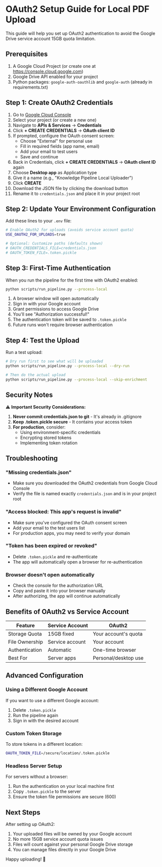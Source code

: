 # OAuth2 Setup Guide for Local PDF Upload

This guide will help you set up OAuth2 authentication to avoid the Google Drive service account 15GB quota limitation.

## Prerequisites

1. A Google Cloud Project (or create one at https://console.cloud.google.com)
2. Google Drive API enabled for your project
3. Python packages: `google-auth-oauthlib` and `google-auth` (already in requirements.txt)

## Step 1: Create OAuth2 Credentials

1. Go to [Google Cloud Console](https://console.cloud.google.com)
2. Select your project (or create a new one)
3. Navigate to **APIs & Services** → **Credentials**
4. Click **+ CREATE CREDENTIALS** → **OAuth client ID**
5. If prompted, configure the OAuth consent screen:
   - Choose "External" for personal use
   - Fill in required fields (app name, email)
   - Add your email to test users
   - Save and continue
6. Back in Credentials, click **+ CREATE CREDENTIALS** → **OAuth client ID** again
7. Choose **Desktop app** as Application type
8. Give it a name (e.g., "Knowledge Pipeline Local Uploader")
9. Click **CREATE**
10. Download the JSON file by clicking the download button
11. Rename it to `credentials.json` and place it in your project root

## Step 2: Update Your Environment Configuration

Add these lines to your `.env` file:

```bash
# Enable OAuth2 for uploads (avoids service account quota)
USE_OAUTH2_FOR_UPLOADS=true

# Optional: Customize paths (defaults shown)
# OAUTH_CREDENTIALS_FILE=credentials.json
# OAUTH_TOKEN_FILE=.token.pickle
```

## Step 3: First-Time Authentication

When you run the pipeline for the first time with OAuth2 enabled:

```bash
python scripts/run_pipeline.py --process-local
```

1. A browser window will open automatically
2. Sign in with your Google account
3. Grant permissions to access Google Drive
4. You'll see "Authorization successful!" 
5. The authentication token will be saved to `.token.pickle`
6. Future runs won't require browser authentication

## Step 4: Test the Upload

Run a test upload:

```bash
# Dry run first to see what will be uploaded
python scripts/run_pipeline.py --process-local --dry-run

# Then do the actual upload
python scripts/run_pipeline.py --process-local --skip-enrichment
```

## Security Notes

⚠️ **Important Security Considerations:**

1. **Never commit credentials.json to git** - It's already in .gitignore
2. **Keep .token.pickle secure** - It contains your access token
3. **For production**, consider:
   - Using environment-specific credentials
   - Encrypting stored tokens
   - Implementing token rotation

## Troubleshooting

### "Missing credentials.json"
- Make sure you downloaded the OAuth2 credentials from Google Cloud Console
- Verify the file is named exactly `credentials.json` and is in your project root

### "Access blocked: This app's request is invalid"
- Make sure you've configured the OAuth consent screen
- Add your email to the test users list
- For production apps, you may need to verify your domain

### "Token has been expired or revoked"
- Delete `.token.pickle` and re-authenticate
- The app will automatically open a browser for re-authentication

### Browser doesn't open automatically
- Check the console for the authorization URL
- Copy and paste it into your browser manually
- After authorizing, the app will continue automatically

## Benefits of OAuth2 vs Service Account

| Feature | Service Account | OAuth2 |
|---------|----------------|---------|
| Storage Quota | 15GB fixed | Your account's quota |
| File Ownership | Service account | Your account |
| Authentication | Automatic | One-time browser |
| Best For | Server apps | Personal/desktop use |

## Advanced Configuration

### Using a Different Google Account

If you want to use a different Google account:
1. Delete `.token.pickle`
2. Run the pipeline again
3. Sign in with the desired account

### Custom Token Storage

To store tokens in a different location:
```bash
OAUTH_TOKEN_FILE=/secure/location/.token.pickle
```

### Headless Server Setup

For servers without a browser:
1. Run the authentication on your local machine first
2. Copy `.token.pickle` to the server
3. Ensure the token file permissions are secure (600)

## Next Steps

After setting up OAuth2:
1. Your uploaded files will be owned by your Google account
2. No more 15GB service account quota issues
3. Files will count against your personal Google Drive storage
4. You can manage files directly in your Google Drive

Happy uploading! 🚀